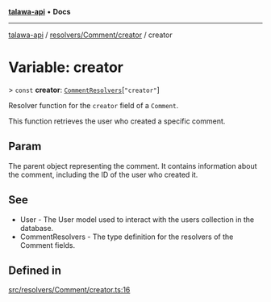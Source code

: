[**talawa-api**](../../../../README.md) • **Docs**

***

[talawa-api](../../../../modules.md) / [resolvers/Comment/creator](../README.md) / creator

# Variable: creator

\> `const` **creator**: [`CommentResolvers`](../../../../types/generatedGraphQLTypes/type-aliases/CommentResolvers.md)\[`"creator"`\]

Resolver function for the `creator` field of a `Comment`.

This function retrieves the user who created a specific comment.

## Param

The parent object representing the comment. It contains information about the comment, including the ID of the user who created it.

## See

 - User - The User model used to interact with the users collection in the database.
 - CommentResolvers - The type definition for the resolvers of the Comment fields.

## Defined in

[src/resolvers/Comment/creator.ts:16](https://github.com/PalisadoesFoundation/talawa-api/blob/c952c7a3bfd4b8b910fbae10313f5402ade5a9d4/src/resolvers/Comment/creator.ts#L16)
